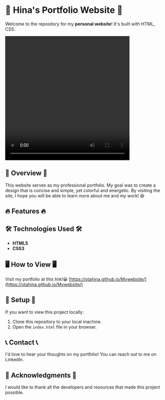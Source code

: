 # 🌟 Hina's Portfolio Website 🌟

Welcome to the repository for my **personal website**! It's built with HTML, CSS. 

<video src="preview.mov" width="400" height="400" controls preload></video>

## 🚀 Overview 🚀

This website serves as my professional portfolio. My goal was to create a design that is concise and simple, yet colorful and energetic. By visiting the site, I hope you will be able to learn more about me and my work! 😆

## 🔥 Features 🔥


## 🛠 Technologies Used 🛠

* **HTML5**
* **CSS3**

## 🖥 How to View 🖥

Visit my portfolio at this link!😀 [https://otahina.github.io/Mywebsite/](https://otahina.github.io/Mywebsite/)

## 💼 Setup 💼

If you want to view this project locally:

1. Clone this repository to your local machine.
2. Open the `index.html` file in your browser.

## 📞 Contact 📞

I'd love to hear your thoughts on my portfolio! You can reach out to me on LinkedIn.

## 🙏 Acknowledgments 🙏

I would like to thank all the developers and resources that made this project possible.


